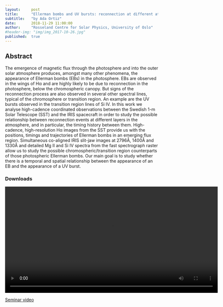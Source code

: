 ```yaml
---
layout:     post
title:      "Ellerman bombs and UV bursts: reconnection at different atmospheric layers?"
subtitle:   "by Ada Ortiz"
date:       2018-11-29 11:00:00
author:     "Rosseland Centre for Solar Physics, University of Oslo"
#header-img: "img/img_2017-10-26.jpg"
published:  true
---
```


## Abstract
The emergence of magnetic flux through the photosphere and into the outer solar atmosphere
produces, amongst many other phenomena, the appearance of Ellerman bombs (EBs) in the
photosphere. EBs are observed in the wings of Hα and are highly likely to be due to
reconnection in the photosphere, below the chromospheric canopy. But signs of the reconnection
process are also observed in several other spectral lines, typical of the chromosphere or
transition region. An example are the UV bursts observed in the transition region lines of Si
IV. In this work we analyse high-cadence coordinated observations between the Swedish 1-m
Solar Telescope (SST) and the IRIS spacecraft in order to study the possible relationship between
reconnection events at different layers in the atmosphere, and in particular, the timing history
between them. High-cadence, high-resolution Hα images from the SST provide us with the
positions, timings and trajectories of Ellerman bombs in an emerging flux region. Simultaneous
co-aligned IRIS slit-jaw images at 2796Å, 1400Å and 1330Å and detailed Mg II and Si IV spectra from the fast spectrograph raster allow us to study the possible chromospheric/transition region counterparts of those photospheric Ellerman bombs. Our main goal is to study whether there is a temporal and spatial relationship between the appearance of an EB and the appearance of a UV burst.


### Downloads

<div class="embed-responsive embed-responsive-16by9"> 
    <video width="700" controls>
        <source src="https://folk.uio.no/tiago/espos/videos/2018-11-29-Ortiz.mp4" type="video/mp4">
    </video>
</div> 

[Seminar video](https://folk.uio.no/tiago/espos/videos/2018-11-29-Ortiz.mp4)
